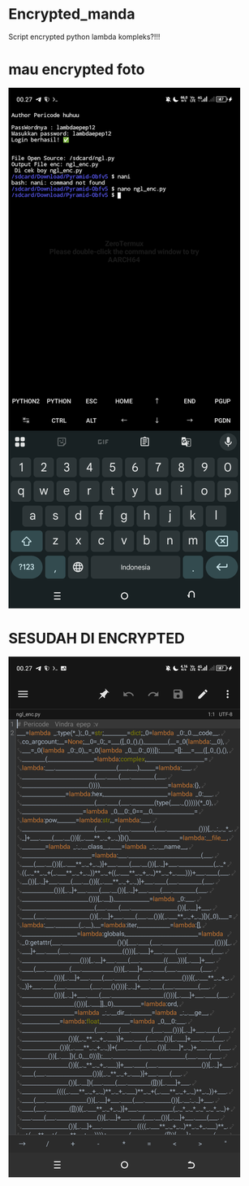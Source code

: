 # Encrypted_manda
Script encrypted python lambda kompleks?!!!

# mau encrypted foto
![Alt Text](Screenshot_20250915-002704.png)

# SESUDAH DI ENCRYPTED
![Alt Text](Screenshot_20250915-002725.png)
